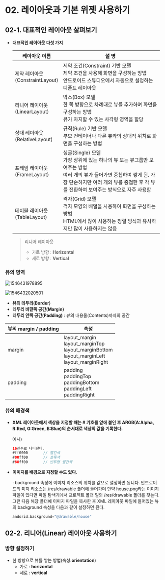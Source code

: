 # 02. 레이아웃과 기본 위젯 사용하기

## 02-1. 대표적인 레이아웃 살펴보기

* **대표적인 레이아웃 다섯 가지**

  | 레이아웃 이름                         | 설 명                                                        |
  | ------------------------------------- | ------------------------------------------------------------ |
  | 제약 레이아웃<br />(ConstraintLayout) | 제약 조건(Constraint) 기반 모델<br />제약 조건을 사용해 화면을 구성하는 방법<br />안드로이드 스튜디오에서 자동으로 설정하는 디폴트 레이아웃 |
  | 리니어 레이아웃<br />(LinearLayout)   | 박스(Box) 모델<br />한 쪽 방향으로 차례대로 뷰를 추가하며 화면을 구성하는 방법<br />뷰가 차지할 수 있는 사각형 영역을 할당 |
  | 상대 레이아웃<br />(RelativeLayout)   | 규칙(Rule) 기반 모델<br />부모 컨테이너나 다른 뷰와의 상대적 위치로 화면을 구성하는 방법 |
  | 프레임 레이아웃<br />(FrameLayout)    | 싱글(Single) 모델<br />가장 상위에 있는 하나의 뷰 또는 뷰그룹만 보여주는 방법<br />여러 개의 뷰가 들어가면 중첩하여 쌓게 됨. 가장 단순하지만 여러 개의 뷰를 중첩한 후 각 뷰를 전환하여 보여주는 방식으로 자주 사용함 |
  | 테이블 레이아웃<br />(TableLayout)    | 격자(Grid) 모델<br />격자 모양의 배열을 사용하여 화면을 구성하는 방법<br />HTML에서 많이 사용하는 정렬 방식과 유사하지만 많이 사용하지는 않음 |

  > 리니어 레이아웃
  >
  > * 가로 방향 : **Horizontal**
  > * 세로 방향 : **Vertical**



### 뷰의 영역

![1546431978895](C:\Users\lenovo\AppData\Roaming\Typora\typora-user-images\1546431978895.png)

![1546432020501](C:\Users\lenovo\AppData\Roaming\Typora\typora-user-images\1546432020501.png)

* **뷰의 테두리(Border)**
* **테두리 바깥쪽 공간(Margin)**
* **테두리 안쪽 공간(Padding)** : 뷰의 내용물(Contents)까지의 공간

| 뷰의 margin / padding | 속성                                                         |
| --------------------- | ------------------------------------------------------------ |
| margin                | layout_margin<br />layout_marginTop<br />layout_marginBottom<br />layout_marginLeft<br />layout_marginRight |
| padding               | padding<br />paddingTop<br />paddingBottom<br />paddingLeft<br />paddingRight |



### 뷰의 배경색

* **XML 레이아웃에서 색상을 지정할 때는 # 기호를 앞에 붙인 후 ARGB(A:Alpha, R:Red, G:Green, B:Blue)의 순서대로 색상의 값을 기록한다.**

  예시)

  ```java
  16진수로 나타낸다.
  #ff0000		// 빨간색
  #00ff00		// 초록색
  #88ff00		// 반투명 빨간색
  ```

* **이미지를 배경으로 지정할 수도 있다.**

  : background 속성에 이미지 리소스의 위치를 값으로 설정하면 됩니다. 안드로이드의 미지 리소스는 /res/drawable 폴더에 들어가며 만약 house.png라는 이미지 파일이 있다면 파일 탐색기에서 프로젝트 폴더 밑의 /res/drawable 폴더를 찾는다. 그런 다음 해당 폴더에 이미지 파일을 복사한 후 XML 레이아웃 파일에 들어있는 뷰의 background 속성을 다음과 같이 설정하면 된다.

  ```java
  andorid:background="@drawable/house"
  ```





## 02-2. 리니어(Linear) 레이아웃 사용하기

### 방향 설정하기

* 한 방향으로 뷰를 쌓는 방법(속성:**orientation**)
  * 가로 : **horizontal**
  * 세로 : **vertical**